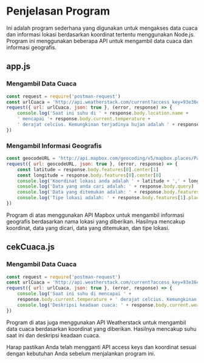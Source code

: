 # Penjelasan Program

Ini adalah program sederhana yang digunakan untuk mengakses data cuaca dan informasi lokasi berdasarkan koordinat tertentu menggunakan Node.js. Program ini menggunakan beberapa API untuk mengambil data cuaca dan informasi geografis.

## app.js

### Mengambil Data Cuaca
```javascript
const request = require('postman-request')
const urlCuaca = 'http://api.weatherstack.com/current?access_key=93e36e55f2aa77fc51dbf84429e7a8dd&query=-0.924759,100.358669'
request({ url: urlCuaca, json: true }, (error, response) => {
    console.log('Saat ini suhu di ' + response.body.location.name + 
    ' mencapai '+ response.body.current.temperature + 
    ' derajat celcius. Kemungkinan terjadinya hujan adalah ' + response.body.current.precip + '%')
})
```
### Mengambil Informasi Geografis
```javascript
const geocodeURL = 'http://api.mapbox.com/geocoding/v5/mapbox.places/Padang.json?access_token=pk.eyJ1IjoibXJpemt5c2FuZHlyYSIsImEiOiJjbG1pcGc0ZnYwd25sM2hwNHpvcWFpY2FyIn0.yXF8tQEG8EApBv4-QE03mQ&limit=2'
request({ url: geocodeURL, json: true }, (error, response) => {
    const latitude = response.body.features[0].center[1]
    const longitude = response.body.features[0].center[0]
    console.log('Koordinat lokasi anda adalah ' + latitude + ',' + longitude)
    console.log('Data yang anda cari adalah: ' + response.body.query)
    console.log('Data yang ditemukan adalah: ' + response.body.features[0].place_name)
    console.log('Tipe lokasi adalah: ' + response.body.features[1].place_type)
})
```
Program di atas menggunakan API Mapbox untuk mengambil informasi geografis berdasarkan nama lokasi yang diberikan. Hasilnya mencakup koordinat, data yang dicari, data yang ditemukan, dan tipe lokasi.

## cekCuaca.js
### Mengambil Data Cuaca
```javascript
const request = require('postman-request')
const urlCuaca = 'http://api.weatherstack.com/current?access_key=93e36e55f2aa77fc51dbf84429e7a8dd&query=-0.8972264,100.3481526'
request({ url: urlCuaca, json: true }, (error, response) => {
    console.log('Saat ini suhu di mencapai ' + 
    response.body.current.temperature + ' derajat celcius. Kemungkinan terjadinya hujan adalah ' + response.body.current.precip + '%')
    console.log('Deskripsi keadaan cuaca: ' + response.body.current.weather_descriptions)
})
```
Program di atas juga menggunakan API Weatherstack untuk mengambil data cuaca berdasarkan koordinat yang diberikan. Hasilnya mencakup suhu saat ini dan deskripsi keadaan cuaca.

Harap pastikan Anda telah mengganti API access keys dan koordinat sesuai dengan kebutuhan Anda sebelum menjalankan program ini.
